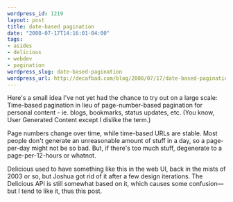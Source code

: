 ```yaml
--- 
wordpress_id: 1219
layout: post
title: date-based pagination
date: "2008-07-17T14:16:01-04:00"
tags: 
- asides
- delicious
- webdev
- pagination
wordpress_slug: date-based-pagination
wordpress_url: http://decafbad.com/blog/2008/07/17/date-based-pagination
---
```

Here's a small idea I've not yet had the chance to try out on a large scale:  Time-based pagination in lieu of page-number-based pagination for personal content - ie. blogs, bookmarks, status updates, etc.  (You know, User Generated Content except I dislike the term.)

Page numbers change over time, while time-based URLs are stable.  Most people don't generate an unreasonable amount of stuff in a day, so a page-per-day might not be so bad.  But, if there's too much stuff, degenerate to a page-per-12-hours or whatnot.

Delicious used to have something like this in the web UI, back in the mists of 2003 or so, but Joshua got rid of it after a few design iterations.  The Delicious API is still somewhat based on it, which causes some confusion—but I tend to like it, thus this post.
